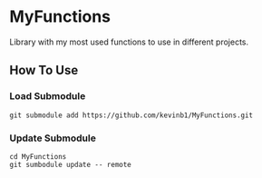 # MyFunctions

Library with my most used functions to use in different projects.

## How To Use

### Load Submodule

```git
git submodule add https://github.com/kevinb1/MyFunctions.git
```

### Update Submodule

```git
cd MyFunctions
git sumbodule update -- remote
```
